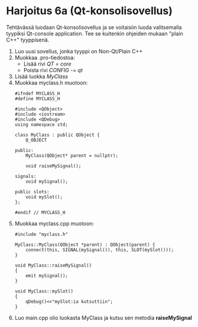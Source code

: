 # Harjoitus 6a (Qt-konsolisovellus)

Tehtävässä luodaan Qt-konsolisovellus ja se voitaisiin luoda valitsemalla tyypiksi Qt-console application. 
Tee se kuitenkin ohjeiden mukaan "plain C++" tyyppisenä.

1. Luo uusi sovellus, jonka tyyppi on Non-Qt/Plain C++
2. Muokkaa .pro-tiedostoa:
    - Lisää rivi *QT = core*
    - Poista rivi *CONFIG -= qt*
3. Lisää luokka *MyClass*
4. Muokkaa myclass.h muotoon:
    ```
    #ifndef MYCLASS_H
    #define MYCLASS_H

    #include <QObject>
    #include <iostream>
    #include <QDebug>
    using namespace std;

    class MyClass : public QObject {
        Q_OBJECT
    
    public:
        MyClass(QObject* parent = nullptr);

        void raiseMySignal();
    
    signals:
        void mySignal();
    
    public slots:
        void mySlot();
    };

    #endif // MYCLASS_H
    ```
5. Muokkaa myclass.cpp muotoon:
    ```
    #include "myclass.h"

    MyClass::MyClass(QObject *parent) : QObject(parent) {
        connect(this, SIGNAL(mySignal()), this, SLOT(mySlot()));
    }

    void MyClass::raiseMySignal()
    {
        emit mySignal();
    }

    void MyClass::mySlot()
    {
        qDebug()<<"mySlot:ia kutsuttiin";
    }
    ```
6. Luo main.cpp olio luokasta MyClass ja kutsu sen metodia **raiseMySignal**